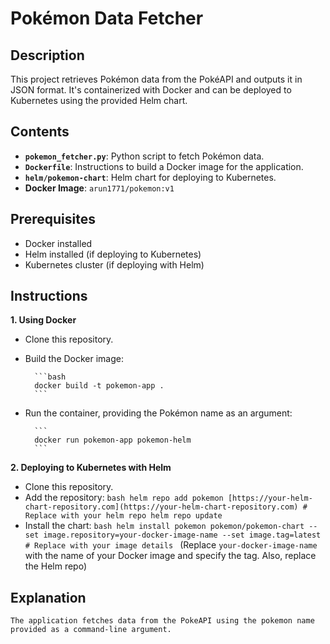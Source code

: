 # Pokémon Data Fetcher

## Description

This project retrieves Pokémon data from the PokéAPI and outputs it in JSON format. It's containerized with Docker and can be deployed to Kubernetes using the provided Helm chart.

## Contents

* **`pokemon_fetcher.py`**:  Python script to fetch Pokémon data.
* **`Dockerfile`**:  Instructions to build a Docker image for the application.
* **`helm/pokemon-chart`**:  Helm chart for deploying to Kubernetes.
* **Docker Image**: `arun1771/pokemon:v1`

## Prerequisites

* Docker installed
* Helm installed (if deploying to Kubernetes)
* Kubernetes cluster (if deploying with Helm)

## Instructions

**1.  Using Docker**

* Clone this repository.
* Build the Docker image:

        ```bash
        docker build -t pokemon-app .
        ```
        
* Run the container, providing the Pokémon name as an argument:
    
        ```
        docker run pokemon-app pokemon-helm
        ```

**2.  Deploying to Kubernetes with Helm**

* Clone this repository.
* Add the repository:
        ```bash
        helm repo add pokemon [https://your-helm-chart-repository.com](https://your-helm-chart-repository.com) # Replace with your helm repo
        helm repo update
        ```
* Install the chart:
        ```bash
        helm install pokemon pokemon/pokemon-chart --set image.repository=your-docker-image-name --set image.tag=latest # Replace with your image details
        ```
        (Replace `your-docker-image-name` with the name of your Docker image and specify the tag.  Also, replace the Helm repo)

##   Explanation
    The application fetches data from the PokeAPI using the pokemon name provided as a command-line argument.
